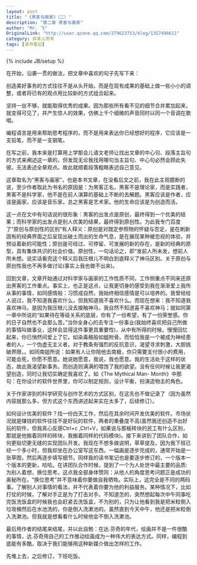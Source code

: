 ```yaml
---
layout: post
title: "《黑客与画家》（二）"
description: "第二章 黑客与画家"
author: "Mr. 飞"
OriginalLink: "http://user.qzone.qq.com/279623753/blog/1357496611"
category: 非本人所写
tags: [读书笔记]
---
```

{% include JB/setup %}

在开始，沿袭一贯的做法，把文章中喜欢的句子先写下来：

创造美好事务的方式往往不是从头开始，而是在现有成果的基础上做一些小小的调整，或者将已有的观点用比较新的方式组合起来。

坚持一丝不够，就能取得优秀的成果。因为那些所有看不见的细节合并累加起来，就变得可见了，并产生惊人的效果，仿佛上千个细微的声音同时以同一个音调在歌唱。

编程语言是用来帮助思考程序的，而不是用来表达你已经想好的程序，它应该是一支铅笔，而不是一支钢笔。

在写之前，我本来是打算用上学那会儿语文老师让找出文章的中心句、段落主旨句的方式来阐述这一章的，但发现无论我找用哪句当主旨句、中心句必然会顾此失彼。无法表述全章观点。故此就顺着段落粗略表述自己意见。

这章取名为“黑客与画家”，也是本书文章，在没看后文之前，我在此主观臆断的说，至少作者取此为书名的原因是：为黑客正名，黑客不是理论家，而是实践者，黑客不是科学家，他不是在前人演算的基础上不断的去解题。黑客应该是作者，应该是画家，应该是音乐家，总之黑客是艺术家。他的生命应该是为创造而活。

这一点在文中有句话说的很形象：黑客的出发点是原创，最终得到一个优美的结果；而科学家的出发点是别人优美的结果，最终得到原创性。为此我专门百度了“原创与原创性的区别”有人释义：原创是对既定参照物的怀疑与否定，是在刷新固有的经典界面之后呈现出破土而出的生命气息，是在展现某种被忽视的体验，并预设着新的可能性；原创是可经过、可停留、可发展的新的存在，是新的经典的原型，具有集体共识的社会价值。原创性，一句话论之，即“发前人所未发，想前人所未想。说实话看完这个释义后我压根儿不明白到底释义了神马区别。关于原创与原创性我也不再多做讨论(事实上我也做不出来)。

回到文章，文章开始通过对科学家与画家的工作性质不同，工作侧重点不同来还原出黑客的工作重点。事实上，也正是这点，让我更切身的感受到我在渐渐爱上我所从事的事情，如同感情般：习惯成自然，我始终相信感情是可以培养的。我曾经给人说过，我不知道我喜欢什么，但我知道我不喜欢什么。而现在想来：我不知道我喜欢神马，是因为我压根儿没去接触神马，我自然不知道喜不喜欢神马；就如同第一章中所说的“如果待在等级关系的底层，你有了一份希望，有了一份荣誉感。你的日子自然也不会那么苦。”当你全身心的去专注一份事业(我始终喜欢把自己所做的事情叫做事业，这样会显得这件事更具重要性)，从中有所得的时候，慢慢回忆起来，你已悄然间爱上了它。如染毒瘾般如蛆附骨。而恰恰我是一个被成为神经患者的人，一个伪虚无主义者。对于教条有强烈的反抗意识，渴望寻求刺激，大胆挑破界限，。如同南姐所说：如果有人让你陪他去南极，你只需要支付很小的费用，可能会死，你愿不愿意。她说她愿意，我说，我也愿意。我的生活处于这样的状态，故此我渴望新事务。而创造则满满的喂饱了我的欲望。没有任何时候让我更渴望创造，同时让我切实确定我喜欢了。如《The Mythical Man- Month》中那句：在你设计的软件世界里，你可以制定规则，设计平衡，扮演造物主的角色。

关于作家讲到的科学研究与创作艺术的方式区别，在这先也不做记录了（因为虽然内容就那么多，但方式这个东西讲述起来实在太多了，后续修订）。

如何设计优美的软件？找一份白天工作，然后在其余时间开发优美的软件。市场状况就是赚钱的软件往往不是好玩的软件，两者的重叠度不高(虽然我还创造不出好玩的软件，但我真心反感Ctrl+c ,Ctrl+V，如果说与那板砖块的民工有什么区别，那就是他搬着同样的砖块，我搬着同样的代码模块)。接下来讲到了团队合作，如何更贴切更无缝的实现团队开发。我现在不想多做说明，草草提及。因为我下班已经一个多小时，但我却坐在办公室写这东西。一幅画是逐步完成的，通常开始是一张草图，然后再逐步填写细节。同样我的读书笔记也是要逐步修订的，一个版本一个版本的更新，哈哈。在讲团队合作时候，提到了一个为人处世中最主要的品质:为别人着想，换位思考。这点我全部身体赞同：从他人的角度思考问题正是成功的奥秘所在。“换位思考”并不意味着你要做自我牺牲。实际上，这完全是不同的两码事。了解别人对事情的看法，并不代表着你要为他的利益服务。某种情况下，比如打仗的时候，了解对手正是为了打击对手。不知道怎的，突然想起每次中午同事吃完饭洗饭盒的时候我也会赶紧去洗饭盒，不为别的，只为让他看到我是把米粒倒入垃圾桶然后在水池洗的，你是倒入洗漱池的。虽然直到今天中午，他还是把米粒倒入洗漱池。但我就是想看看什么时候他会不倒入洗漱池。

最后用作者的结尾来结尾，并以此自勉：在达.芬奇的年代，绘画并不是一件很酷的事情，达.芬奇用自己的工作推动绘画成为一种伟大的表达方式。同样，编程到底能有多酷，取决于我们能够用这种新媒介做出怎样的工作。

先堆上去，之后修订，下班吃饭。
